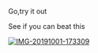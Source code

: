 Go,try it out

See if you can beat this


<a href="https://ibb.co/3Fx7H0K"><img src="https://i.ibb.co/n1XbSDp/IMG-20191001-173309.jpg" alt="IMG-20191001-173309" border="0" /></a>


